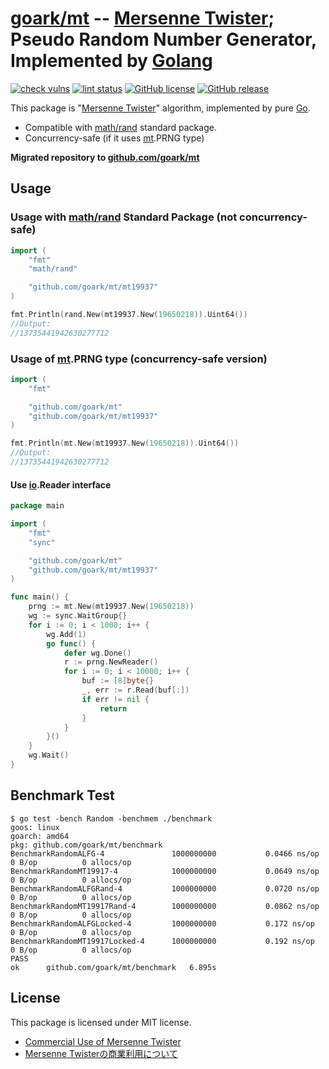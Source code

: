 # [goark/mt][mt] -- [Mersenne Twister]; Pseudo Random Number Generator, Implemented by [Golang]

[![check vulns](https://github.com/goark/mt/workflows/vulns/badge.svg)](https://github.com/goark/mt/actions)
[![lint status](https://github.com/goark/mt/workflows/lint/badge.svg)](https://github.com/goark/mt/actions)
[![GitHub license](http://img.shields.io/badge/license-MIT-blue.svg)](https://raw.githubusercontent.com/goark/mt/master/LICENSE)
[![GitHub release](http://img.shields.io/github/release/goark/mt.svg)](https://github.com/goark/mt/releases/latest)

This package is "[Mersenne Twister]" algorithm, implemented by pure [Go].

- Compatible with [math/rand] standard package.
- Concurrency-safe (if it uses [mt].PRNG type)

**Migrated repository to [github.com/goark/mt][mt]**

## Usage

### Usage with [math/rand] Standard Package (not concurrency-safe)

```go
import (
    "fmt"
    "math/rand"

    "github.com/goark/mt/mt19937"
)

fmt.Println(rand.New(mt19937.New(19650218)).Uint64())
//Output:
//13735441942630277712
```

### Usage of [mt].PRNG type (concurrency-safe version)

```go
import (
    "fmt"

    "github.com/goark/mt"
    "github.com/goark/mt/mt19937"
)

fmt.Println(mt.New(mt19937.New(19650218)).Uint64())
//Output:
//13735441942630277712
```

#### Use [io].Reader interface

```go
package main

import (
    "fmt"
    "sync"

    "github.com/goark/mt"
    "github.com/goark/mt/mt19937"
)

func main() {
    prng := mt.New(mt19937.New(19650218))
    wg := sync.WaitGroup{}
    for i := 0; i < 1000; i++ {
        wg.Add(1)
        go func() {
            defer wg.Done()
            r := prng.NewReader()
            for i := 0; i < 10000; i++ {
                buf := [8]byte{}
                _, err := r.Read(buf[:])
                if err != nil {
                    return
                }
            }
        }()
    }
    wg.Wait()
}
```

## Benchmark Test

```
$ go test -bench Random -benchmem ./benchmark
goos: linux
goarch: amd64
pkg: github.com/goark/mt/benchmark
BenchmarkRandomALFG-4            	1000000000	         0.0466 ns/op	       0 B/op	       0 allocs/op
BenchmarkRandomMT19917-4         	1000000000	         0.0649 ns/op	       0 B/op	       0 allocs/op
BenchmarkRandomALFGRand-4        	1000000000	         0.0720 ns/op	       0 B/op	       0 allocs/op
BenchmarkRandomMT19917Rand-4     	1000000000	         0.0862 ns/op	       0 B/op	       0 allocs/op
BenchmarkRandomALFGLocked-4      	1000000000	         0.172 ns/op	       0 B/op	       0 allocs/op
BenchmarkRandomMT19917Locked-4   	1000000000	         0.192 ns/op	       0 B/op	       0 allocs/op
PASS
ok  	github.com/goark/mt/benchmark	6.895s
```

## License

This package is licensed under MIT license.

- [Commercial Use of Mersenne Twister](http://www.math.sci.hiroshima-u.ac.jp/~m-mat/MT/MT2002/elicense.html)
- [Mersenne Twisterの商業利用について](http://www.math.sci.hiroshima-u.ac.jp/~m-mat/MT/MT2002/license.html)

[mt]: https://github.com/goark/mt "goark/mt: Mersenne Twister; Pseudo Random Number Generator, Implemented by Golang"
[Go]: https://golang.org/ "The Go Programming Language"
[Golang]: https://golang.org/ "The Go Programming Language"
[math/rand]: https://golang.org/pkg/math/rand/ "rand - The Go Programming Language"
[io]: https://golang.org/pkg/io/ "io - The Go Programming Language"
[Mersenne Twister]: http://www.math.sci.hiroshima-u.ac.jp/~m-mat/MT/emt.html "Mersenne Twister: A random number generator (since 1997/10)"
